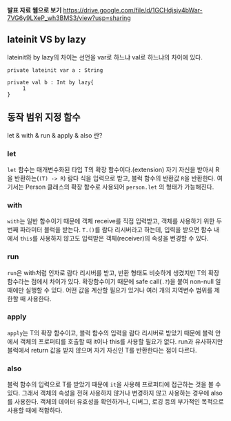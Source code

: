 **발표 자료 웹으로 보기**
https://drive.google.com/file/d/1GCHdjsjv4bWar-7VG6y9LXeP_wh3BMS3/view?usp=sharing

## lateinit VS by lazy

lateinit와 by lazy의 차이는 선언을 var로 하느냐 val로 하느냐의 차이에 있다.

```
private lateinit var a : String

private val b : Int by lazy{
     1
}
```



## 동작 범위 지정 함수

let & with & run & apply & also 란?



### let

`let` 함수는 매개변수화된 타입 T의 확장 함수이다.(extension) 자기 자신을 받아서 R을 반환하는(`(T) -> R`) 람다 식을 입력으로 받고, 블럭 함수의 반환값 `R`을 반환한다. 여기서는 Person 클래스의 확장 함수로 사용되어 `person.let` 의 형태가 가능해진다.



### with

`with`는 일반 함수이기 때문에 객체 receive를 직접 입력받고, 객체를 사용하기 위한 두 번째 파라미터 블럭을 받는다. `T.()`를 람다 리시버라고 하는데, 입력을 받으면 함수 내에서 `this`를 사용하지 않고도 입력받은 객체(receiver)의 속성을 변경할 수 있다.



### run 

`run`은 with처럼 인자로 람다 리시버를 받고, 반환 형태도 비슷하게 생겼지만 T의 확장함수라는 점에서 차이가 있다. 확장함수이기 때문에 safe call(`.?`)을 붙여 non-null 일 때에만 실행할 수 있다. 어떤 값을 계산할 필요가 있거나 여러 개의 지역변수 범위를 제한할 때 사용한다.



### apply

`apply`는 T의 확장 함수이고, 블럭 함수의 입력을 람다 리시버로 받았기 때문에 블럭 안에서 객체의 프로퍼티를 호출할 때 it이나 this를 사용할 필요가 없다. run과 유사하지만 블럭에서 return 값을 받지 않으며 자기 자신인 T를 반환한다는 점이 다르다.



### also

블럭 함수의 입력으로 T를 받았기 때문에 `it`을 사용해 프로퍼티에 접근하는 것을 볼 수 있다. 그래서 객체의 속성을 전혀 사용하지 않거나 변경하지 않고 사용하는 경우에 also를 사용한다. 객체의 데이터 유효성을 확인하거나, 디버그, 로깅 등의 부가적인 목적으로 사용할 때에 적합하다.
